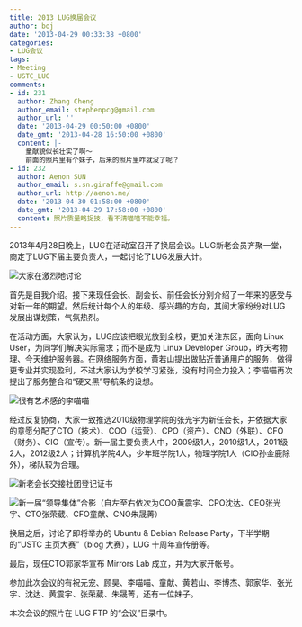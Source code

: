 ```yaml
---
title: 2013 LUG换届会议
author: boj
date: '2013-04-29 00:33:38 +0800'
categories:
- LUG会议
tags:
- Meeting
- USTC_LUG
comments:
- id: 231
  author: Zhang Cheng
  author_email: stephenpcg@gmail.com
  author_url: ''
  date: '2013-04-29 00:50:00 +0800'
  date_gmt: '2013-04-28 16:50:00 +0800'
  content: |-
    童献貌似长壮实了啊～
    前面的照片里有个妹子，后来的照片里咋就没了呢？
- id: 232
  author: Aenon SUN
  author_email: s.sn.giraffe@gmail.com
  author_url: http://aenon.me/
  date: '2013-04-30 01:58:00 +0800'
  date_gmt: '2013-04-29 17:58:00 +0800'
  content: 照片质量略捉技，看不清喵喵不能幸福。
---
```

2013年4月28日晚上，LUG在活动室召开了换届会议。LUG新老会员齐聚一堂，商定了LUG下届主要负责人，一起讨论了LUG发展大计。

![大家在激烈地讨论](https://ftp.lug.ustc.edu.cn/wp-content/uploads/2013/04/11.jpg)

首先是自我介绍。接下来现任会长、副会长、前任会长分别介绍了一年来的感受与对新一年的期望。然后统计每个人的年级、感兴趣的方向，其间大家纷纷对LUG发展出谋划策，气氛热烈。

在活动方面，大家认为，LUG应该把眼光放到全校，更加关注东区，面向 Linux User，为同学们解决实际需求；而不是成为 Linux Developer Group，昨天考物理、今天维护服务器。在网络服务方面，黄若山提出做贴近普通用户的服务，做得更专业并实现盈利，不过大家认为学校学习紧张，没有时间全力投入；李喵喵再次提出了服务整合和“硬又黑”导航条的设想。

![很有艺术感的李喵喵](https://ftp.lug.ustc.edu.cn/wp-content/uploads/2013/04/21.jpg)

经过反复协商，大家一致推选2010级物理学院的张光宇为新任会长，并依据大家的意愿分配了CTO（技术）、COO（运营）、CPO（资产）、CNO（外联）、CFO（财务）、CIO（宣传）。新一届主要负责人中，2009级1人，2010级1人，2011级2人，2012级2人；计算机学院4人，少年班学院1人，物理学院1人（CIO孙金鹿除外），梯队较为合理。

![新老会长交接社团登记证书](https://ftp.lug.ustc.edu.cn/wp-content/uploads/2013/04/31.jpg)

![新一届“领导集体”合影（自左至右依次为COO黄震宇、CPO沈达、CEO张光宇、CTO张荣葳、CFO童献、CNO朱晟菁）](https://ftp.lug.ustc.edu.cn/wp-content/uploads/2013/04/4.jpg)

换届之后，讨论了即将举办的 Ubuntu & Debian Release Party，下半学期的“USTC 主页大赛”（blog 大赛），LUG 十周年宣传册等。

最后，现任CTO郭家华宣布 Mirrors Lab 成立，并为大家开帐号。

参加此次会议的有祝元宠、顾昊、李喵喵、童献、黄若山、李博杰、郭家华、张光宇、沈达、黄震宇、张荣葳、朱晟菁，还有一位妹子。

本次会议的照片在 LUG FTP 的“会议”目录中。
